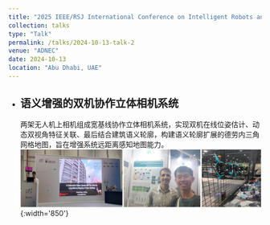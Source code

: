 ```yaml
---
title: "2025 IEEE/RSJ International Conference on Intelligent Robots and Systems (IROS)"
collection: talks
type: "Talk"
permalink: /talks/2024-10-13-talk-2
venue: "ADNEC"
date: 2024-10-13
location: "Abu Dhabi, UAE"
---
```


- ## 语义增强的双机协作立体相机系统
  两架无人机上相机组成宽基线协作立体相机系统，实现双机在线位姿估计、动态双视角特征关联、最后结合建筑语义轮廓，构建语义轮廓扩展的德劳内三角网格地图，旨在增强系统远距离感知地图能力。
  ![IROS](./2024IROS.png "IROS"){:width='850'}
